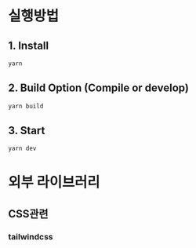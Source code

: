 

# 실행방법
## 1. Install
```bash
yarn 
```
## 2. Build Option (Compile or develop)
```bash
yarn build
```
## 3. Start
```bash
yarn dev
```
# 외부 라이브러리

## CSS관련
### tailwindcss

